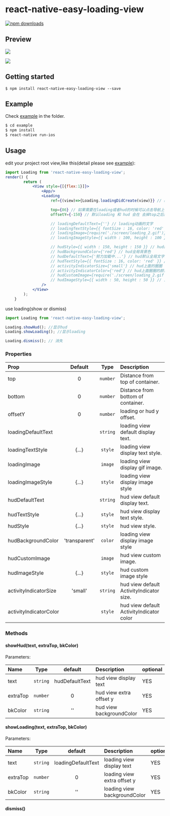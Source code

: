 
# react-native-easy-loading-view

[![npm downloads](https://img.shields.io/npm/dt/react-native-easy-loading-view.svg)](https://npm.im/react-native-easy-loading-view)

## Preview
![](http://imgfile.oytour.com/Upload/Common/App/loading_preview.gif)

![](http://imgfile.oytour.com/Upload/Common/App/loading_preview2.gif)

## Getting started

`$ npm install react-native-easy-loading-view --save`

## Example
Check [example](https://github.com/Itangjie/react-native-easy-loading-view/blob/master/example) in the  folder.

```bash
$ cd example
$ npm install
$ react-native run-ios
```

## Usage
edit your project root view,like this(detail please see [example](https://github.com/Itangjie/react-native-easy-loading-view/blob/master/example)): 
```jsx
import Loading from 'react-native-easy-loading-view';
render() {
        return (
            <View style={[{flex:1}]}>
                <App/>
                <Loading
                    ref={(view)=>{Loading.loadingDidCreate(view)}} // 必须调用

                    top={86} // 如果需要在loading或者hud的时候可以点击导航上面的按钮，建议根据自己导航栏具体高度来设置。如果不需要点击可以不设置
                    offsetY={-150} // 默认loading 和 hud 会在 去掉top之后高度的中间，如果觉得位置不太合适，可以通着offsetY来调整

                    // loadingDefaultText={''} // loading动画的文字
                    // loadingTextStyle={{ fontSize : 16, color: 'red' }} // loading动画文字的样式
                    // loadingImage={require('./screen/loading_2.gif')} // loading动画是显示的gif
                    // loadingImageStyle={{ width : 100, height : 100 }} // gif 图片样式

                    // hudStyle={{ width : 150, height : 150 }} // hud的全局样式
                    // hudBackgroundColor={'red'} // hud全局背景色
                    // hudDefaultText={'努力加载中...'} // hud默认全局文字
                    // hudTextStyle={{ fontSize : 16, color: 'red' }} // 文字样式
                    // activityIndicatorSize={'small'} // hud上面的圈圈 small or large
                    // activityIndicatorColor={'red'} // hud上面圈圈的颜色
                    // hudCustomImage={require('./screen/loading_2.gif')} // 自定义hud上面的圈圈显示，可以把转的圈圈替换为gif
                    // hudImageStyle={{ width : 50, height : 50 }} // 自定义hud图片的样式
                />
            </View>
        );
    }
```
use loading(show or dismiss)
```jsx
import Loading from 'react-native-easy-loading-view';

Loading.showHud(); //显示hud
Loading.showLoading(); //显示loading

Loading.dismiss(); // 消失
```
### Properties

| Prop  | Default  | Type | Description |
| :------------ |:---------------:| :---------------:| :-----|
| top | 0 | `number` | Distance from top of container. |
| bottom | 0 | `number` | Distance from bottom of container. |
| offsetY | 0 | `number` | loading or hud y offset. |
| loadingDefaultText |  | `string` | loading view default display text. |
| loadingTextStyle | {...} | `style` | loading view display text style. |
| loadingImage |  | `image` | loading view display gif image. |
| loadingImageStyle | {...} | `style` | loading view display image style |
| hudDefaultText |  | `string` | hud view default display text. |
| hudTextStyle | {...} | `style` | hud view display text style. |
| hudStyle | {...} | `style` | hud view style. |
| hudBackgroundColor | 'transparent' | `color` | loading view display image style |
| hudCustomImage |  | `image` | hud view custom image. |
| hudImageStyle | {...} | `style` | hud custom image style |
| activityIndicatorSize | 'small' | `string` | hud view default ActivityIndicator size. |
| activityIndicatorColor |  | `style` | hud view default ActivityIndicator color |

### Methods

#### showHud(text, extraTop, bkColor)

Parameters:

| Name  | Type     | default | Description | optional |
| :---- | :------: | :------: | :--- | :--- |
| text | `string`   | hudDefaultText | hud view display text | YES |
| extraTop | `number`   | 0 | hud view extra offset y | YES |
| bkColor | `string`   | '' | hud view backgroundColor | YES |
#### showLoading(text, extraTop, bkColor)

Parameters:

| Name  | Type     | default | Description | optional |
| :---- | :------: | :------: | :--- | :--- |
| text | `string`   | loadingDefaultText | loading view display text | YES |
| extraTop | `number`   | 0 | loading view extra offset y | YES |
| bkColor | `string`   | '' | loading view backgroundColor | YES |
#### dismiss()
